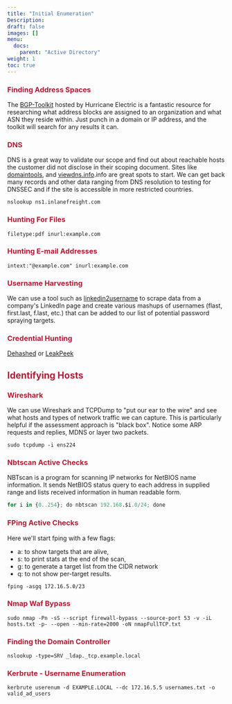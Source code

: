 ```yaml
---
title: "Initial Enumeration"
Description: 
draft: false
images: []
menu:
  docs:
    parent: "Active Directory"
weight: 1
toc: true
---
```


### <span style="color:#b31d36"> Finding Address Spaces

The <span style="color:#b31d36"><a href="https://bgp.he.net/" target="_blank">BGP-Toolkit</a></span> hosted by Hurricane Electric is a fantastic resource for researching what address blocks are assigned to an organization and what ASN they reside within. Just punch in a domain or IP address, and the toolkit will search for any results it can. 

### <span style="color:#b31d36"> DNS

DNS is a great way to validate our scope and find out about reachable hosts the customer did not disclose in their scoping document. Sites like <span style="color:#b31d36"><a href="https://whois.domaintools.com/" target="_blank">domaintools</a></span>, and <span style="color:#b31d36"><a href="https://viewdns.info/" target="_blank">viewdns.info</a></span>.info are great spots to start. We can get back many records and other data ranging from DNS resolution to testing for DNSSEC and if the site is accessible in more restricted countries.

```
nslookup ns1.inlanefreight.com
```

### <span style="color:#b31d36"> Hunting For Files

```
filetype:pdf inurl:example.com
```

### <span style="color:#b31d36"> Hunting E-mail Addresses

```
intext:"@example.com" inurl:example.com
```

### <span style="color:#b31d36"> Username Harvesting

We can use a tool such as <span style="color:#b31d36"><a href="https://whois.domaintools.com/" target="_blank">linkedin2username</a></span> to scrape data from a company's LinkedIn page and create various mashups of usernames (flast, first.last, f.last, etc.) that can be added to our list of potential password spraying targets.

### <span style="color:#b31d36"> Credential Hunting

<span style="color:#b31d36"><a href="https://dehashed.com" target="_blank">Dehashed</a></span> or <span style="color:#b31d36"><a href="https://leakpeek.com" target="_blank">LeakPeek</a></span>

## <span style="color:#b31d36"> Identifying Hosts

### <span style="color:#b31d36"> Wireshark

We can use Wireshark and TCPDump to "put our ear to the wire" and see what hosts and types of network traffic we can capture. This is particularly helpful if the assessment approach is "black box". Notice some ARP requests and replies, MDNS or layer two packets.

```
sudo tcpdump -i ens224 
```
### <span style="color:#b31d36"> Nbtscan Active Checks
NBTscan is a program for scanning IP networks for NetBIOS name information. It sends NetBIOS status query to each address in supplied range and lists received information in human readable form.
```python
for i in {0..254}; do nbtscan 192.168.$i.0/24; done
```

### <span style="color:#b31d36"> FPing Active Checks

Here we'll start fping with a few flags: 

* a: to show targets that are alive,
* s: to print stats at the end of the scan,
* g: to generate a target list from the CIDR network
* q: to not show per-target results.

```
fping -asgq 172.16.5.0/23
```

### <span style="color:#b31d36"> Nmap Waf Bypass

```
sudo nmap -Pn -sS --script firewall-bypass --source-port 53 -v -iL hosts.txt -p- --open --min-rate=2000 -oN nmapFullTCP.txt
```
### <span style="color:#b31d36"> Finding the Domain Controller

```
nslookup -type=SRV _ldap._tcp.example.local
```

### <span style="color:#b31d36"> Kerbrute - Username Enumeration

```
kerbrute userenum -d EXAMPLE.LOCAL --dc 172.16.5.5 usernames.txt -o valid_ad_users
```